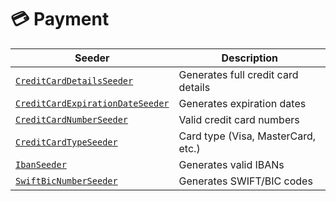 # 💳 Payment

| Seeder                        | Description                          |
|------------------------------|--------------------------------------|
| [`CreditCardDetailsSeeder`](https://palma140.github.io/DBContextSeeder/docs/basics/seeders/seeder-reference#creditcarddetailsseeder)     | Generates full credit card details   |
| [`CreditCardExpirationDateSeeder`](https://palma140.github.io/DBContextSeeder/docs/basics/seeders/seeder-reference#creditcardexpirationdateseeder) | Generates expiration dates       |
| [`CreditCardNumberSeeder`](https://palma140.github.io/DBContextSeeder/docs/basics/seeders/seeder-reference#creditcardnumberseeder)      | Valid credit card numbers            |
| [`CreditCardTypeSeeder`](https://palma140.github.io/DBContextSeeder/docs/basics/seeders/seeder-reference#creditcardtypeseeder)        | Card type (Visa, MasterCard, etc.)  |
| [`IbanSeeder`](https://palma140.github.io/DBContextSeeder/docs/basics/seeders/seeder-reference#ibanseeder)                  | Generates valid IBANs                |
| [`SwiftBicNumberSeeder`](https://palma140.github.io/DBContextSeeder/docs/basics/seeders/seeder-reference#swiftbicnumberseeder)        | Generates SWIFT/BIC codes            |
